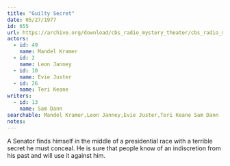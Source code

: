 ```yaml
---
title: "Guilty Secret"
date: 05/27/1977
id: 655
url: https://archive.org/download/cbs_radio_mystery_theater/cbs_radio_mystery_theater-0651-0700.zip/cbs_radio_mystery_theater-0651-0700%2Fcbsrmt_0655_guilty_secret.mp3
actors:  
  - id: 49
    name: Mandel Kramer  
  - id: 2
    name: Leon Janney  
  - id: 10
    name: Evie Juster  
  - id: 26
    name: Teri Keane
writers:  
  - id: 13
    name: Sam Dann
searchable: Mandel Kramer,Leon Janney,Evie Juster,Teri Keane Sam Dann
notes:  
---
```

A Senator finds himself in the middle of a presidential race with a terrible secret he must conceal. He is sure that people know of an indiscretion from his past and will use it against him.